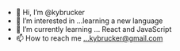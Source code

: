 - 👋 Hi, I’m @kybrucker
- 👀 I’m interested in ...learning a new language
- 🌱 I’m currently learning ... React and JavaScript
- 📫 How to reach me ...kybrucker@gmail.com

<!---
kybrucker/kybrucker is a ✨ special ✨ repository because its `README.md` (this file) appears on your GitHub profile.
You can click the Preview link to take a look at your changes.
--->
